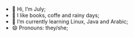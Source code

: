 - 👋 Hi, I’m July;
- 👀 I like books, coffe and rainy days;
- 🌱 I’m currently learning Linux, Java and Arabic;
- 😄 Pronouns: they/she;

<!---
JulyIshabu/JulyIshabu is a ✨ special ✨ repository because its `README.md` (this file) appears on your GitHub profile.
You can click the Preview link to take a look at your changes.
--->
